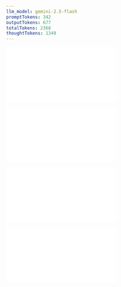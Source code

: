 ```yaml
---
llm_model: gemini-2.5-flash
promptTokens: 342
outputTokens: 677
totalTokens: 2368
thoughtTokens: 1349
---
```


![@](steps/prompt.e50fe2f9.md)

![@](steps/response.8d7ea2e9.md)

![@](steps/response.2bf16206.md)

![@](steps/response.cf66a4c9.md)